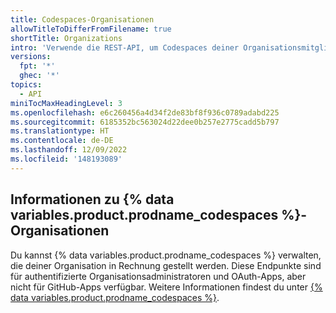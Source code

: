 ```yaml
---
title: Codespaces-Organisationen
allowTitleToDifferFromFilename: true
shortTitle: Organizations
intro: 'Verwende die REST-API, um Codespaces deiner Organisationsmitglieder zu verwalten.'
versions:
  fpt: '*'
  ghec: '*'
topics:
  - API
miniTocMaxHeadingLevel: 3
ms.openlocfilehash: e6c260456a4d34f2de83bf8f936c0789adabd225
ms.sourcegitcommit: 6185352bc563024d22dee0b257e2775cadd5b797
ms.translationtype: HT
ms.contentlocale: de-DE
ms.lasthandoff: 12/09/2022
ms.locfileid: '148193089'
---
```

## Informationen zu {% data variables.product.prodname_codespaces %}-Organisationen

Du kannst {% data variables.product.prodname_codespaces %} verwalten, die deiner Organisation in Rechnung gestellt werden. Diese Endpunkte sind für authentifizierte Organisationsadministratoren und OAuth-Apps, aber nicht für GitHub-Apps verfügbar. Weitere Informationen findest du unter [{% data variables.product.prodname_codespaces %}](/codespaces).
